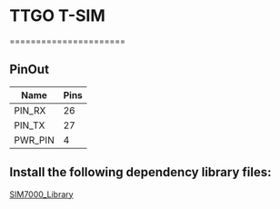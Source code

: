 # TTGO T-SIM

======================

## PinOut
| Name    | Pins |
| ------- | ---- |
| PIN_RX  | 26   |
| PIN_TX  | 27   |
| PWR_PIN | 4    |


## Install the following dependency library files:
[SIM7000_Library](https://github.com/lewisxhe/SIM7000_Library.git)
